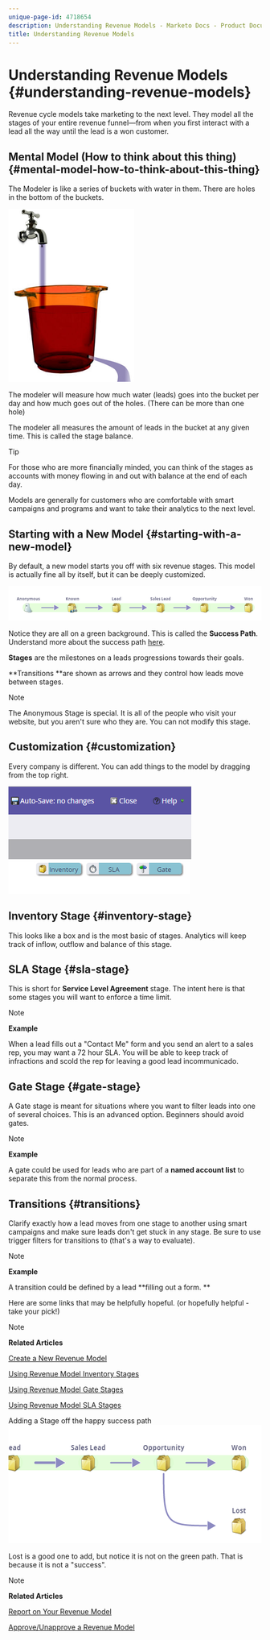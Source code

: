 ```yaml
---
unique-page-id: 4718654
description: Understanding Revenue Models - Marketo Docs - Product Documentation
title: Understanding Revenue Models
---
```


# Understanding Revenue Models {#understanding-revenue-models}

Revenue cycle models take marketing to the next level. They model all the stages of your entire revenue funnel—from when you first interact with a lead all the way until the lead is a won customer.

## Mental Model (How to think about this thing) {#mental-model-how-to-think-about-this-thing}

The Modeler is like a series of buckets with water in them. There are holes in the bottom of the buckets.

![](assets/image2015-6-12-10-3a14-3a4.png)

The modeler will measure how much water (leads) goes into the bucket per day and how much goes out of the holes. (There can be more than one hole)

The modeler all measures the amount of leads in the bucket at any given time. This is called the stage balance.

>[!TIP]
>
>For those who are more financially minded, you can think of the stages as accounts with money flowing in and out with balance at the end of each day.

Models are generally for customers who are comfortable with smart campaigns and programs and want to take their analytics to the next level.  

## Starting with a New Model {#starting-with-a-new-model}

By default, a new model starts you off with six revenue stages. This model is actually fine all by itself, but it can be deeply customized. 

![](assets/image2015-6-12-9-3a43-3a11.png)

Notice they are all on a green background. This is called the **Success Path**. Understand more about the success path [here](understanding-revenue-model-success-path.md).

**Stages** are the milestones on a leads progressions towards their goals.

**Transitions **are shown as arrows and they control how leads move between stages.

>[!NOTE]
>
>The Anonymous Stage is special. It is all of the people who visit your website, but you aren't sure who they are. You can not modify this stage.

## Customization {#customization}

Every company is different. You can add things to the model by dragging from the top right.

![](assets/image2015-6-12-9-3a45-3a36.png)

## Inventory Stage {#inventory-stage}

This looks like a box and is the most basic of stages. Analytics will keep track of inflow, outflow and balance of this stage.

## SLA Stage {#sla-stage}

This is short for **Service Level Agreement** stage. The intent here is that some stages you will want to enforce a time limit.

>[!NOTE]
>
>**Example**
>
>When a lead fills out a "Contact Me" form and you send an alert to a sales rep, you may want a 72 hour SLA. You will be able to keep track of infractions and scold the rep for leaving a good lead incommunicado.

## Gate Stage {#gate-stage}

A Gate stage is meant for situations where you want to filter leads into one of several choices. This is an advanced option. Beginners should avoid gates.

>[!NOTE]
>
>**Example**
>
>A gate could be used for leads who are part of a **named account list** to separate this from the normal process.

## Transitions {#transitions}

Clarify exactly how a lead moves from one stage to another using smart campaigns and make sure leads don't get stuck in any stage. Be sure to use trigger filters for transitions to (that's a way to evaluate). 

>[!NOTE]
>
>**Example**
>
>A transition could be defined by a lead **filling out a form. **

Here are some links that may be helpfully hopeful. (or hopefully helpful - take your pick!)

>[!NOTE]
>
>**Related Articles**
>
>[Create a New Revenue Model](create-a-new-revenue-model.md)
>
>[Using Revenue Model Inventory Stages](using-revenue-model-inventory-stages.md)
>
>[Using Revenue Model Gate Stages](using-revenue-model-gate-stages.md)
>
>[Using Revenue Model SLA Stages](using-revenue-model-sla-stages.md)

Adding a Stage off the happy success path   ![](assets/image2015-6-12-10-3a10-3a26.png)

Lost is a good one to add, but notice it is not on the green path. That is because it is not a "success".

>[!NOTE]
>
>**Related Articles**
>
>[Report on Your Revenue Model](report-on-your-revenue-model.md)
>
>[Approve/Unapprove a Revenue Model](approve-unapprove-a-revenue-model.md)

